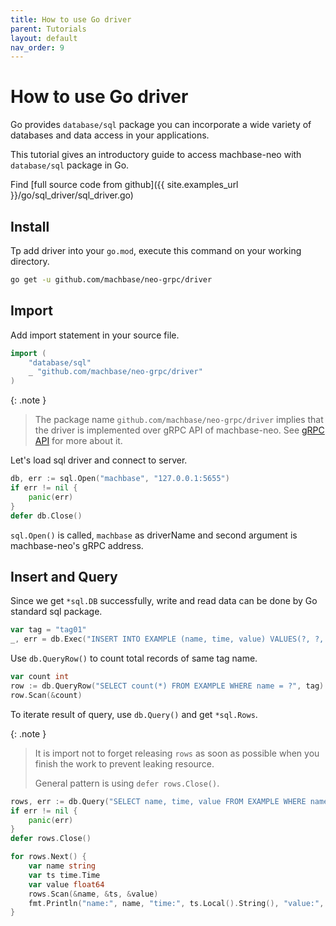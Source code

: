 ```yaml
---
title: How to use Go driver
parent: Tutorials
layout: default
nav_order: 9
---
```


# How to use Go driver

Go provides `database/sql` package you can incorporate a wide variety of databases and data access in your applications.

This tutorial gives an introductory guide to access machbase-neo with `database/sql` package in Go.

Find [full source code from github]({{ site.examples_url }}/go/sql_driver/sql_driver.go)

## Install

Tp add driver into your `go.mod`, execute this command on your working directory.

```sh
go get -u github.com/machbase/neo-grpc/driver
```

## Import

Add import statement in your source file.

```go
import (
    "database/sql"
    _ "github.com/machbase/neo-grpc/driver"
)
```

{: .note }
> The package name `github.com/machbase/neo-grpc/driver` implies that the driver is implemented over gRPC API of machbase-neo. See [gRPC API](/machbase/docs/api-grpc/) for more about it.

Let's load sql driver and connect to server.

```go
db, err := sql.Open("machbase", "127.0.0.1:5655")
if err != nil {
    panic(err)
}
defer db.Close()
```

`sql.Open()` is called, `machbase` as driverName and second argument is machbase-neo's gRPC address.

## Insert and Query

Since we get `*sql.DB` successfully, write and read data can be done by Go standard sql package.

```go
var tag = "tag01"
_, err = db.Exec("INSERT INTO EXAMPLE (name, time, value) VALUES(?, ?, ?)", tag, time.Now(), 1.234)
```

Use `db.QueryRow()` to count total records of same tag name.

```go
var count int
row := db.QueryRow("SELECT count(*) FROM EXAMPLE WHERE name = ?", tag)
row.Scan(&count)
```

To iterate result of query, use `db.Query()` and get `*sql.Rows`.

{: .note }
> It is import not to forget releasing `rows` as soon as possible when you finish the work to prevent leaking resource.
> 
> General pattern is using `defer rows.Close()`.

```go
rows, err := db.Query("SELECT name, time, value FROM EXAMPLE WHERE name = ? ORDER BY TIME DESC", tag)
if err != nil {
    panic(err)
}
defer rows.Close()

for rows.Next() {
    var name string
    var ts time.Time
    var value float64
    rows.Scan(&name, &ts, &value)
    fmt.Println("name:", name, "time:", ts.Local().String(), "value:", value)
}
```